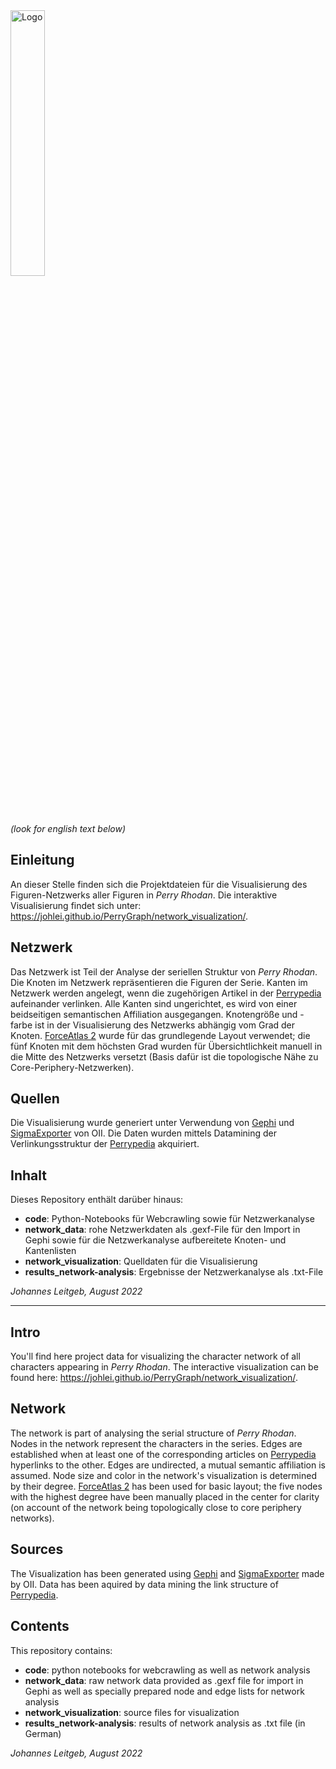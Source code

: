 <img width="957" alt="Logo" src="https://user-images.githubusercontent.com/67282051/186034392-ea7143ed-0dda-42ec-bf8e-fa72f8f60fe1.png" style="margin-left:0; width:33%;">

*(look for english text below)*

## Einleitung

An dieser Stelle finden sich die Projektdateien für die Visualisierung des Figuren-Netzwerks aller Figuren in *Perry Rhodan*. Die interaktive Visualisierung findet sich unter: https://johlei.github.io/PerryGraph/network_visualization/. 

## Netzwerk

Das Netzwerk ist Teil der Analyse der seriellen Struktur von *Perry Rhodan*. Die Knoten im Netzwerk repräsentieren die Figuren der Serie. Kanten im Netzwerk werden angelegt, wenn die zugehörigen Artikel in der [Perrypedia](https://www.perrypedia.de) aufeinander verlinken. Alle Kanten sind ungerichtet, es wird von einer beidseitigen semantischen Affiliation ausgegangen. Knotengröße und -farbe ist in der Visualisierung des Netzwerks abhängig vom Grad der Knoten. [ForceAtlas 2](https://doi.org/10.1371/journal.pone.0098679) wurde für das grundlegende Layout verwendet; die fünf Knoten mit dem höchsten Grad wurden für Übersichtlichkeit manuell in die Mitte des Netzwerks versetzt (Basis dafür ist die topologische Nähe zu Core-Periphery-Netzwerken).

## Quellen

Die Visualisierung wurde generiert unter Verwendung von [Gephi](https://www.google.com/search?client=safari&rls=en&q=Gephi&ie=UTF-8&oe=UTF-8) und [SigmaExporter](https://github.com/oxfordinternetinstitute/gephi-plugins/tree/sigmaexporter-plugin/modules/sigmaExporter) von OII. Die Daten wurden mittels Datamining der Verlinkungsstruktur der [Perrypedia](https://www.perrypedia.de) akquiriert. 

 ## Inhalt

Dieses Repository enthält darüber hinaus: 

- **code**: Python-Notebooks für Webcrawling sowie für Netzwerkanalyse
- **network_data**: rohe Netzwerkdaten als .gexf-File für den Import in Gephi sowie für die Netzwerkanalyse aufbereitete Knoten- und Kantenlisten
- **network_visualization**: Quelldaten für die Visualisierung
- **results_network-analysis**: Ergebnisse der Netzwerkanalyse als .txt-File

*Johannes Leitgeb, August 2022*

<hr>




## Intro

You'll find here project data for visualizing the character network of all characters appearing in *Perry Rhodan*. The interactive visualization can be found here: https://johlei.github.io/PerryGraph/network_visualization/. 

## Network

The network is part of analysing the serial structure of *Perry Rhodan*. Nodes in the network represent the characters in the series. Edges are established when at least one of the corresponding articles on [Perrypedia](https://www.perrypedia.de) hyperlinks to the other. Edges are undirected, a mutual semantic affiliation is assumed. Node size and color in the network's visualization is determined by their degree. [ForceAtlas 2](https://doi.org/10.1371/journal.pone.0098679) has been used for basic layout; the five nodes with the highest degree have been manually placed in the center for clarity (on account of the network being topologically close to core periphery networks). 

## Sources

The Visualization has been generated using [Gephi](https://www.google.com/search?client=safari&rls=en&q=Gephi&ie=UTF-8&oe=UTF-8) and [SigmaExporter](https://github.com/oxfordinternetinstitute/gephi-plugins/tree/sigmaexporter-plugin/modules/sigmaExporter) made by OII. Data has been aquired by data mining the link structure of [Perrypedia](https://www.perrypedia.de).

## Contents

This repository contains:

- **code**: python notebooks for webcrawling as well as network analysis
- **network_data**: raw network data provided as .gexf file for import in Gephi as well as specially prepared node and edge lists for network analysis
- **network_visualization**: source files for visualization 
- **results_network-analysis**: results of network analysis as .txt file (in German)

*Johannes Leitgeb, August 2022*
